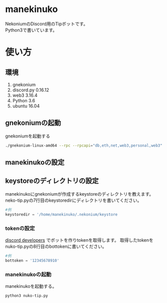 # manekinuko
NekoniumのDiscord用のTipボットです。  
Python3で書いています。

# 使い方
## 環境
1. gnekonium
1. discord.py 0.16.12
1. web3 3.16.4
1. Python 3.6
1. ubuntu 16.04

## gnekoniumの起動
gnekoniumを起動する
```bash
./gnekonium-linux-amd64 --rpc --rpcapi="db,eth,net,web3,personal,web3" --fast --cache=1024
```
## manekinukoの設定

## keystoreのディレクトリの設定
manekinukoにgnekoniumが作成するkeystoreのディレクトリを教えます。  
neko-tip.pyの7行目のkeystoredirにディレクトリを書いてください。
```python
#例
keystoredir = '/home/manekinuko/.nekonium/keystore
```

### tokenの設定
[discord developers](https://discordapp.com/developers)
でボットを作りtokenを取得します。
取得したtokenをnuko-tip.pyの8行目のbottokenに書いてください。
```python
#例
bottoken = '12345678910'
```
### manekinukoの起動
manekinukoを起動する。
```bash
python3 nuko-tip.py
```
